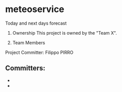 meteoservice
============

Today and next days forecast

1. Ownership
This project is owned by the "Team X".


2. Team Members

Project Committer: Filippo PIRRO

Committers:
- 
-
-
